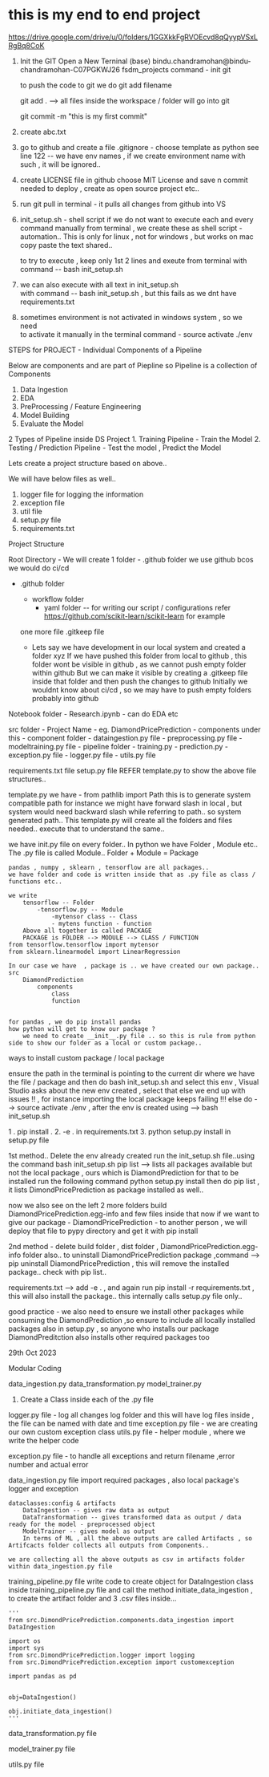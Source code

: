# this is my end to end project

https://drive.google.com/drive/u/0/folders/1GGXkkFgRVOEcvd8qQyypVSxLRgBq8CoK

1. Init the GIT
    Open a New Terninal 
    (base) bindu.chandramohan@bindu-chandramohan-C07PGKWJ26 fsdm_projects command - init git

    to push the code to git we do
    git add filename

    git add . --> all files inside the workspace / folder will go into git

    git commit -m "this is my first commit"
2. create abc.txt 
3. go to github and create a file
    .gitignore - choose template as python
    see line 122 -- we have env names , if we create environment name with such , it will be ignored..

4. create LICENSE file in github
    choose MIT License and save n commit
    needed to deploy , create as open source project etc..

5. run git pull in terminal - it pulls all changes from github into VS
6. init_setup.sh - shell script
    if we do not want to execute each and every command manually from terminal , we create these as shell script - automation..
    This is only for linux , not for windows , but works on mac
    copy paste the text shared..

    to try to execute , keep only 1st 2 lines and exeute from terminal with command -- bash init_setup.sh 

7. we can also execute with all text in  init_setup.sh  
    with command -- bash init_setup.sh  , but this fails as we dnt have requirements.txt

8. sometimes environment is not activated in windows system , so we need   
    to activate it manually in the terminal
    command - source activate ./env


STEPS for PROJECT - Individual Components of a Pipeline

Below are components and are part of Piepline
so Pipeline is a collection of Components

1. Data Ingestion
2. EDA
3. PreProcessing / Feature Engineering
4. Model Building
5. Evaluate the Model

2 Types of Pipeline inside DS Project
    1. Training Pipeline - Train the Model
    2. Testing / Prediction Pipeline - Test the model , Predict the Model

Lets create a project structure based on above..

We will have below files as well..
1. logger file for logging the information
2. exception file 
3. util file
4. setup.py file
5. requirements.txt


Project Structure

Root Directory - We will create 1 folder - .github folder
we use github bcos we would do ci/cd 
- .github folder
    - workflow folder
        - yaml folder -- for writing our script / configurations
            refer https://github.com/scikit-learn/scikit-learn for example

    one more file
    .gitkeep file 
  - Lets say we have development in our local system and created a folder xyz
  If we have pushed this folder  from local to github , this folder wont be visible in github , as we cannot push empty folder within github
  But we can make it visible by creating a .gitkeep file inside that folder
  and then push the changes to github
  Initially we wouldnt know about ci/cd , so we may have to push empty folders probably into github

Notebook folder
    - Research.ipynb - can do EDA etc

src folder
    - Project Name - eg. DiamondPricePrediction
        - components under this
        - component folder
            -  dataingestion.py file
            - preprocessing.py file
            - modeltraining.py file
        - pipeline folder
            - training.py
            - prediction.py
        - exception.py file
        - logger.py file
        - utils.py file

requirements.txt file
setup.py file
REFER template.py to show the above file structures..

template.py
    we have - from pathlib import Path
    this is to generate system compatible path
    for instance we might have forward slash in local , but system would need backward slash while referring to path.. so system generated path..
    This template.py will create all the folders and files needed..
    execute that to understand the same..

we have init.py file on every folder..
    In python we have Folder , Module etc..
    The .py file is called Module..
    Folder + Module = Package

    pandas , numpy , sklearn , tensorflow are all packages..
    we have folder and code is written inside that as .py file as class / functions etc..

    we write 
        tensorflow -- Folder
            -tensorflow.py -- Module
                -mytensor class -- Class 
                - mytens function - function
        Above all together is called PACKAGE
        PACKAGE is FOLDER --> MODULE --> CLASS / FUNCTION    
    from tensorflow.tensorflow import mytensor
    from sklearn.linearmodel import LinearRegression

    In our case we have  , package is .. we have created our own package..
    src
        DiamondPrediction
            components
                class
                function

    
    for pandas , we do pip install pandas
    how python will get to know our package ?
        we need to create __init__.py file .. so this is rule from python side to show our folder as a local or custom package..


ways to install custom package / local package

ensure the path in the terminal is pointing to the current dir where we have the file / package and then do bash init_setup.sh and select this env , Visual Studio asks about the new env created , select that 
else we end up with issues !! , for instance importing the local package keeps failing !!!
else do --> source activate ./env  , after the env is created using --> bash init_setup.sh

1 . pip install .
2. -e . in requirements.txt
3. python setup.py install in setup.py file

1st method..
Delete the env already created
run the init_setup.sh  file..using the command bash init_setup.sh
pip list --> lists all packages available
but not the local package , ours which is DiamondPrediction
for that to be installed run the following command
python setup.py install
then do pip list , it lists DimondPricePrediction as package installed as well..

now we also see on the left 2 more folders
build
DiamondPricePrediction.egg-info and few files inside that
now if we want to give our package - DiamondPricePrediction -  to another person , we will deploy that file to pypy directory and get it with pip install

2nd method - delete build folder , dist folder , DiamondPricePrediction.egg-info folder also..
to uninstall DiamondPricePrediction package ,command -->  pip uninstall DiamondPricePrediction , this will remove the installed package..
check with pip list..

requirements.txt --> add -e . , and again run pip install -r requirements.txt , this will also install the package..
this internally calls setup.py file only..



good practice - we also need to ensure we install other packages while consuming the DiamondPrediction ,so ensure to include all locally installed packages also in setup.py , so anyone who installs our package DiamondPreditction also installs other required packages too


29th Oct 2023

Modular Coding

data_ingestion.py
data_transformation.py
model_trainer.py

1. Create a Class inside each of the .py file

logger.py file - log all changes
    log folder and this will have log files inside , the file can be named with date and time 
exception.py file - we are creating our own custom exception class
utils.py file - helper module , where we write the helper code


exception.py file - to handle all exceptions and return filename ,error number and actual error

data_ingestion.py file
    import required packages , also local package's logger and exception

    dataclasses:config & artifacts
        DataIngestion -- gives raw data as output
        DataTransformation -- gives transformed data as output / data ready for the model - preprocessed object
        ModelTrainer -- gives model as output
        In terms of ML , all the above outputs are called Artifacts , so Artifcacts folder collects all outputs from Components..

    we are collecting all the above outputs as csv in artifacts folder within data_ingestion.py file

training_pipeline.py file
    write code to create object for DataIngestion class inside training_pipeline.py file
    and call the method initiate_data_ingestion , to create the artifact folder and 3 .csv files inside...


    '''
    from src.DimondPricePrediction.components.data_ingestion import DataIngestion

    import os
    import sys
    from src.DimondPricePrediction.logger import logging 
    from src.DimondPricePrediction.exception import customexception

    import pandas as pd


    obj=DataIngestion()

    obj.initiate_data_ingestion()
    '''

data_transformation.py file

model_trainer.py file

utils.py file